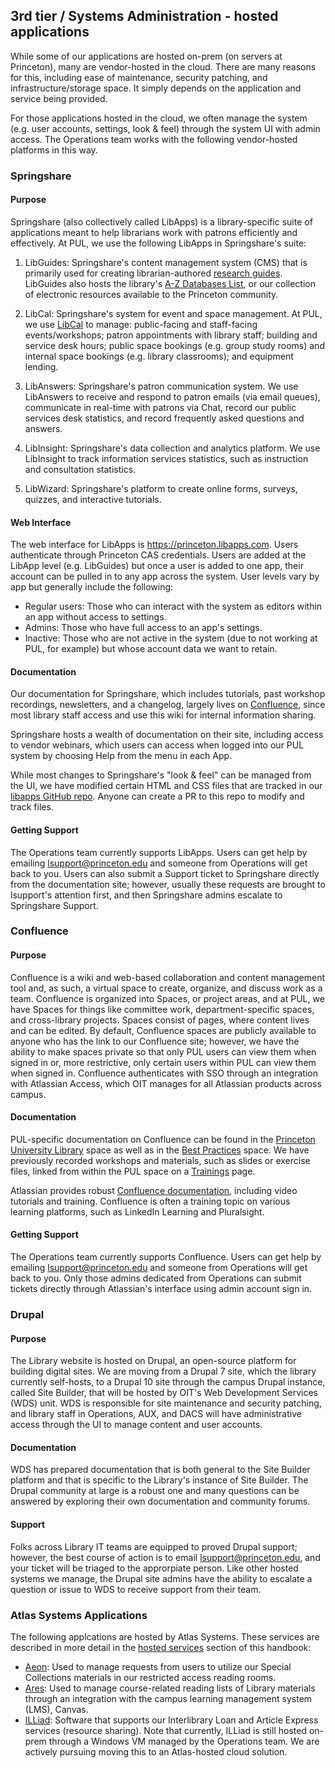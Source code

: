## 3rd tier / Systems Administration - hosted applications 

While some of our applications are hosted on-prem (on servers at Princeton), many are vendor-hosted in the cloud. There are many reasons for this, including ease of maintenance, security patching, and infrastructure/storage space. It simply depends on the application and service being provided. 

For those applications hosted in the cloud, we often manage the system (e.g. user accounts, settings, look & feel) through the system UI with admin access. The Operations team works with the following vendor-hosted platforms in this way. 

### Springshare

#### Purpose

Springshare (also collectively called LibApps) is a library-specific suite of applications meant to help librarians work with patrons efficiently and effectively. At PUL, we use the following LibApps in Springshare's suite: 

1. LibGuides: Springshare's content management system (CMS) that is primarily used for creating librarian-authored [research guides](https://libguides.princeton.edu/). LibGuides also hosts the library's [A-Z Databases List](https://libguides.princeton.edu/az.php), or our collection of electronic resources available to the Princeton community. 

2. LibCal: Springshare's system for event and space management. At PUL, we use [LibCal](https://libcal.princeton.edu) to manage: public-facing and staff-facing events/workshops; patron appointments with library staff; building and service desk hours; public space bookings (e.g. group study rooms) and internal space bookings (e.g. library classrooms); and equipment lending. 

3. LibAnswers: Springshare's patron communication system. We use LibAnswers to receive and respond to patron emails (via email queues), communicate in real-time with patrons via Chat, record our public services desk statistics, and record frequently asked questions and answers. 

4. LibInsight: Springshare's data collection and analytics platform. We use LibInsight to track information services statistics, such as instruction and consultation statistics. 

5. LibWizard: Springshare's platform to create online forms, surveys, quizzes, and interactive tutorials. 

#### Web Interface

The web interface for LibApps is https://princeton.libapps.com. Users authenticate through Princeton CAS credentials. Users are added at the LibApp level (e.g. LibGuides) but once a user is added to one app, their account can be pulled in to any app across the system. User levels vary by app but generally include the following: 
- Regular users: Those who can interact with the system as editors within an app without access to settings.
- Admins: Those who have full access to an app's settings.
- Inactive: Those who are not active in the system (due to not working at PUL, for example) but whose account data we want to retain. 

#### Documentation 

Our documentation for Springshare, which includes tutorials, past workshop recordings, newsletters, and a changelog, largely lives on [Confluence](https://pul-confluence.atlassian.net/wiki/), since most library staff access and use this wiki for internal information sharing.

Springshare hosts a wealth of documentation on their site, including access to vendor webinars, which users can access when logged into our PUL system by choosing Help from the menu in each App. 

While most changes to Springshare's "look & feel" can be managed from the UI, we have modified certain HTML and CSS files that are tracked in our [libapps GitHub repo](https://github.com/pulibrary/libapps). Anyone can create a PR to this repo to modify and track files. 

#### Getting Support

The Operations team currently supports LibApps. Users can get help by emailing lsupport@princeton.edu and someone from Operations will get back to you. Users can also submit a Support ticket to Springshare directly from the documentation site; however, usually these requests are brought to lsupport's attention first, and then Springshare admins escalate to Springshare Support. 

### Confluence 

#### Purpose

Confluence is a wiki and web-based collaboration and content management tool and, as such, a virtual space to create, organize, and discuss work as a team. Confluence is organized into Spaces, or project areas, and at PUL, we have Spaces for things like committee work, department-specific spaces, and cross-library projects. Spaces consist of pages, where content lives and can be edited. By default, Confluence spaces are publicly available to anyone who has the link to our Confluence site; however, we have the ability to make spaces private so that only PUL users can view them when signed in or, more restrictive, only certain users within PUL can view them when signed in. Confluence authenticates with SSO through an integration with Atlassian Access, which OIT manages for all Atlassian products across campus. 

#### Documentation

PUL-specific documentation on Confluence can be found in the [Princeton University Library](https://pul-confluence.atlassian.net/wiki/spaces/PUL/overview) space as well as in the [Best Practices](https://pul-confluence.atlassian.net/wiki/spaces/BP/overview) space. We have previously recorded workshops and materials, such as slides or exercise files, linked from within the PUL space on a [Trainings](https://pul-confluence.atlassian.net/wiki/spaces/PUL/pages/1769716/Training+Sessions) page.

Atlassian provides robust [Confluence documentation](https://support.atlassian.com/confluence-cloud/resources/), including video tutorials and training. Confluence is often a training topic on various learning platforms, such as LinkedIn Learning and Pluralsight. 

#### Getting Support

The Operations team currently supports Confluence. Users can get help by emailing lsupport@princeton.edu and someone from Operations will get back to you. Only those admins dedicated from Operations can submit tickets directly through Atlassian's interface using admin account sign in. 

### Drupal

#### Purpose

The Library website is hosted on Drupal, an open-source platform for building digital sites. We are moving from a Drupal 7 site, which the library currently self-hosts, to a Drupal 10 site through the campus Drupal instance, called Site Builder, that will be hosted by OIT's Web Development Services (WDS) unit. WDS is responsible for site maintenance and security patching, and library staff in Operations, AUX, and DACS will have administrative access through the UI to manage content and user accounts. 

#### Documentation

WDS has prepared documentation that is both general to the Site Builder platform and that is specific to the Library's instance of Site Builder. The Drupal community at large is a robust one and many questions can be answered by exploring their own documentation and community forums. 

#### Support

Folks across Library IT teams are equipped to proved Drupal support; however, the best course of action is to email lsupport@princeton.edu, and your ticket will be triaged to the approrpiate person. Like other hosted systems we manage, the Drupal site admins have the ability to escalate a question or issue to WDS to receive support from their team. 

### Atlas Systems Applications

The following applcations are hosted by Atlas Systems. These services are described in more detail in the [hosted services](https://github.com/pulibrary/pul-it-handbook/blob/main/services/hosted_services.md) section of this handbook: 

- [Aeon](https://github.com/pulibrary/pul-it-handbook/blob/main/services/hosted_services.md#aeon): Used to manage requests from users to utilize our Special Collections materials in our restricted access reading rooms.
- [Ares](https://github.com/pulibrary/pul-it-handbook/blob/main/services/hosted_services.md#ares): Used to manage course-related reading lists of Library materials through an integration with the campus learning management system (LMS), Canvas.
- [ILLiad](https://github.com/pulibrary/pul-it-handbook/blob/main/services/illiad.md): Software that supports our Interlibrary Loan and Article Express services (resource sharing). Note that currently, ILLiad is still hosted on-prem through a Windows VM managed by the Operations team. We are actively pursuing moving this to an Atlas-hosted cloud solution.  
